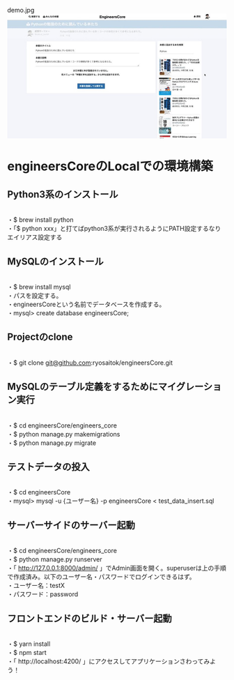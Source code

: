 demo.jpg
![demo](https://github.com/ryosaitok/engineersCore/blob/master/demo.jpg)

# engineersCoreのLocalでの環境構築

## Python3系のインストール
<br>・$ brew install python
<br>・「$ python xxx」と打てばpython3系が実行されるようにPATH設定するなりエイリアス設定する

## MySQLのインストール
<br>・$ brew install mysql
<br>・パスを設定する。
<br>・engineersCoreという名前でデータベースを作成する。
<br>・mysql> create database engineersCore;

## Projectのclone
<br>・$ git clone git@github.com:ryosaitok/engineersCore.git

## MySQLのテーブル定義をするためにマイグレーション実行
<br>・$ cd engineersCore/engineers_core
<br>・$ python manage.py makemigrations
<br>・$ python manage.py migrate

## テストデータの投入
<br>・$ cd engineersCore
<br>・mysql> mysql -u {ユーザー名} -p engineersCore < test_data_insert.sql

## サーバーサイドのサーバー起動
<br>・$ cd engineersCore/engineers_core
<br>・$ python manage.py runserver
<br>・「 http://127.0.0.1:8000/admin/ 」でAdmin画面を開く。superuserは上の手順で作成済み。以下のユーザー名・パスワードでログインできるはず。
<br>・ユーザー名：testX
<br>・パスワード：password

## フロントエンドのビルド・サーバー起動
<br>・$ yarn install
<br>・$ npm start
<br>・「 http://localhost:4200/ 」にアクセスしてアプリケーションさわってみよう！

